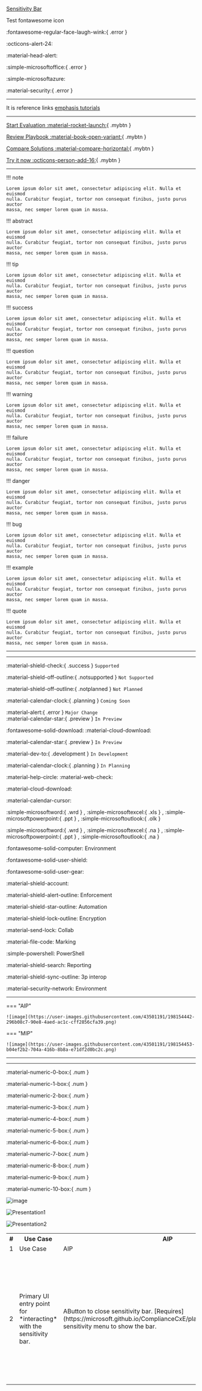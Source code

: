 [Sensitivity Bar](Features/UX/SensitivityBar.md)

Test fontawesome icon

:fontawesome-regular-face-laugh-wink:{ .error }

:octicons-alert-24:

:material-head-alert:

:simple-microsoftoffice:{ .error }

:simple-microsoftazure:

:material-security:{ .error }

-------------

It is reference links [emphasis tutorials][myexample]


-----

[Start Evaluation :material-rocket-launch:](https://aka.ms/AIP2MIP/Guide/Evaluate){ .mybtn }

[Review Playbook :material-book-open-variant:](https://microsoft.github.io/ComplianceCxE/playbooks/AIP2MIP/GetStarted){ .mybtn }

[Compare Solutions :material-compare-horizontal:](https://microsoft.github.io/ComplianceCxE/playbooks/AIP2MIP/CompareAIP2MIP){ .mybtn }

[Try it now :octicons-person-add-16:](https://microsoft.github.io/ComplianceCxE/playbooks/AIP2MIP/PreviewAIP2MIP){ .mybtn }


----------------

!!! note

    Lorem ipsum dolor sit amet, consectetur adipiscing elit. Nulla et euismod
    nulla. Curabitur feugiat, tortor non consequat finibus, justo purus auctor
    massa, nec semper lorem quam in massa.
    
!!! abstract

    Lorem ipsum dolor sit amet, consectetur adipiscing elit. Nulla et euismod
    nulla. Curabitur feugiat, tortor non consequat finibus, justo purus auctor
    massa, nec semper lorem quam in massa.
    
!!! tip

    Lorem ipsum dolor sit amet, consectetur adipiscing elit. Nulla et euismod
    nulla. Curabitur feugiat, tortor non consequat finibus, justo purus auctor
    massa, nec semper lorem quam in massa.
    

!!! success

    Lorem ipsum dolor sit amet, consectetur adipiscing elit. Nulla et euismod
    nulla. Curabitur feugiat, tortor non consequat finibus, justo purus auctor
    massa, nec semper lorem quam in massa.
    
!!! question

    Lorem ipsum dolor sit amet, consectetur adipiscing elit. Nulla et euismod
    nulla. Curabitur feugiat, tortor non consequat finibus, justo purus auctor
    massa, nec semper lorem quam in massa.
    
!!! warning

    Lorem ipsum dolor sit amet, consectetur adipiscing elit. Nulla et euismod
    nulla. Curabitur feugiat, tortor non consequat finibus, justo purus auctor
    massa, nec semper lorem quam in massa.
    

!!! failure

    Lorem ipsum dolor sit amet, consectetur adipiscing elit. Nulla et euismod
    nulla. Curabitur feugiat, tortor non consequat finibus, justo purus auctor
    massa, nec semper lorem quam in massa.
    
!!! danger

    Lorem ipsum dolor sit amet, consectetur adipiscing elit. Nulla et euismod
    nulla. Curabitur feugiat, tortor non consequat finibus, justo purus auctor
    massa, nec semper lorem quam in massa.
    
!!! bug

    Lorem ipsum dolor sit amet, consectetur adipiscing elit. Nulla et euismod
    nulla. Curabitur feugiat, tortor non consequat finibus, justo purus auctor
    massa, nec semper lorem quam in massa.
    
!!! example

    Lorem ipsum dolor sit amet, consectetur adipiscing elit. Nulla et euismod
    nulla. Curabitur feugiat, tortor non consequat finibus, justo purus auctor
    massa, nec semper lorem quam in massa.
    
!!! quote

    Lorem ipsum dolor sit amet, consectetur adipiscing elit. Nulla et euismod
    nulla. Curabitur feugiat, tortor non consequat finibus, justo purus auctor
    massa, nec semper lorem quam in massa.
    
-----------------


--------------

:material-shield-check:{ .success } `Supported`

:material-shield-off-outline:{ .notsupported } `Not Supported`

:material-shield-off-outline:{ .notplanned  } `Not Planned`

:material-calendar-clock:{ .planning } `Coming Soon`

:material-alert:{ .error } `Major Change`<br>:material-calendar-star:{ .preview } `In Preview`

:fontawesome-solid-download:   :material-cloud-download:

:material-calendar-star:{ .preview } `In Preview`

:material-dev-to:{ .development  } `In Development`

 :material-calendar-clock:{ .planning } `In Planning`

:material-help-circle: :material-web-check:

:material-cloud-download: 

:material-calendar-cursor:


:simple-microsoftword:{ .wrd } , :simple-microsoftexcel:{ .xls } , :simple-microsoftpowerpoint:{ .ppt } , :simple-microsoftoutlook:{ .olk }

:simple-microsoftword:{ .wrd } , :simple-microsoftexcel:{ .na } , :simple-microsoftpowerpoint:{ .ppt } , :simple-microsoftoutlook:{ .na }




:fontawesome-solid-computer:		Environment

:fontawesome-solid-user-shield:


:fontawesome-solid-user-gear:


:material-shield-account:


:material-shield-alert-outline:	Enforcement

:material-shield-star-outline:	Automation

:material-shield-lock-outline:	Encryption

:material-send-lock:			Collab

:material-file-code:		Marking


:simple-powershell:			PowerShell


:material-shield-search:      Reporting

:material-shield-sync-outline:      3p interop

:material-security-network:     Environment


-----------

=== "AIP"

    ![image](https://user-images.githubusercontent.com/43501191/198154442-296b08c7-90e8-4aed-ac1c-cff2856cfa39.png)

=== "MIP"

    ![image](https://user-images.githubusercontent.com/43501191/198154453-b04ef2b2-704a-416b-8b8a-e71df2d0bc2c.png)

---------

[myexample]: https://learn.microsoft.com/en-us/azure/information-protection/rms-client/clientv2-admin-guide-customizations#how-to-configure-externalcontentmarkingtoremove



---------------

:material-numeric-0-box:{ .num  } 

:material-numeric-1-box:{ .num  } 

:material-numeric-2-box:{ .num  } 

:material-numeric-3-box:{ .num  } 

:material-numeric-4-box:{ .num  } 

:material-numeric-5-box:{ .num  } 

:material-numeric-6-box:{ .num  }

:material-numeric-7-box:{ .num }

:material-numeric-8-box:{ .num }

:material-numeric-9-box:{ .num }

:material-numeric-10-box:{ .num }


![image](https://user-images.githubusercontent.com/43501191/197309751-6f01357d-f1f9-4cdc-8d1e-376cda5b0dfa.png)

![Presentation1](https://user-images.githubusercontent.com/43501191/197309969-1a2aaa21-8d84-4a81-86b9-6ad69cabf625.gif)

![Presentation2](https://user-images.githubusercontent.com/43501191/197310186-f9dad168-2f65-42a5-852c-50e08803d1a2.gif)


<table style="width:100%">
    <tr>
        <th>#</th>
        <th style="width:23%">Use Case</th>
        <th style="width:25%">AIP</th>
        <th style="width:25%">MIP v1</th>
        <th style="width:25%">MIP v2</th>
    </tr>
    <tr>
        <td>1</td>
        <td>Use Case</td>
        <td>AIP</td>
        <td>MIP v1</td>
        <td>MIP v2</td>
    </tr>
    <tr>
        <td>2</td>
        <td>Primary UI entry point for *interacting* with the sensitivity bar.	</td>
        <td>AButton to close sensitivity bar. [Requires](https://microsoft.github.io/ComplianceCxE/playbooks/AIP2MIP/Staging/) sensitivity menu to show the bar.	</td>
        <td>Sensitivity status prompts for missing labels when optional "no label" or required (with mandatory labeling) "select a label"</td>
        <td>MIP Appears in editing view near content's name in application title bar (files) or subject line (email), in application's file menu, Save New popup, and Rename File popup.</td>
    </tr>
</table>
